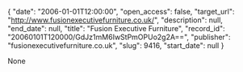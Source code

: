 {
  "date": "2006-01-01T12:00:00", 
  "open_access": false, 
  "target_url": "http://www.fusionexecutivefurniture.co.uk/", 
  "description": null, 
  "end_date": null, 
  "title": "Fusion Executive Furniture", 
  "record_id": "20060101T120000/GdJz1mM6IwStPmOPUo2g2A==", 
  "publisher": "fusionexecutivefurniture.co.uk", 
  "slug": 9416, 
  "start_date": null
}

None